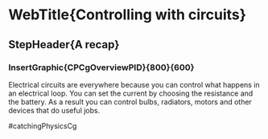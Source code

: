 # WebTitle{Controlling with circuits}

## StepHeader{A recap}

### InsertGraphic{CPCgOverviewPID}{800}{600}

Electrical circuits are everywhere because you can control what happens in an electrical loop. You can set the current by choosing the resistance and the battery. As a result you can control bulbs, radiators, motors and other devices that do useful jobs.




#catchingPhysicsCg